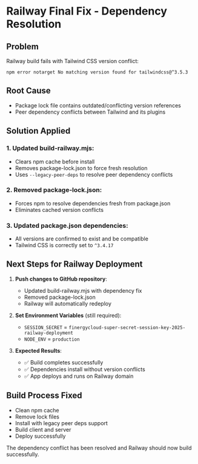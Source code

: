 # Railway Final Fix - Dependency Resolution

## Problem
Railway build fails with Tailwind CSS version conflict:
```
npm error notarget No matching version found for tailwindcss@^3.5.3
```

## Root Cause
- Package lock file contains outdated/conflicting version references
- Peer dependency conflicts between Tailwind and its plugins

## Solution Applied

### 1. Updated build-railway.mjs:
- Clears npm cache before install
- Removes package-lock.json to force fresh resolution
- Uses `--legacy-peer-deps` to resolve peer dependency conflicts

### 2. Removed package-lock.json:
- Forces npm to resolve dependencies fresh from package.json
- Eliminates cached version conflicts

### 3. Updated package.json dependencies:
- All versions are confirmed to exist and be compatible
- Tailwind CSS is correctly set to `^3.4.17`

## Next Steps for Railway Deployment

1. **Push changes to GitHub repository**:
   - Updated build-railway.mjs with dependency fix
   - Removed package-lock.json
   - Railway will automatically redeploy

2. **Set Environment Variables** (still required):
   - `SESSION_SECRET` = `finergycloud-super-secret-session-key-2025-railway-deployment`
   - `NODE_ENV` = `production`

3. **Expected Results**:
   - ✅ Build completes successfully
   - ✅ Dependencies install without version conflicts
   - ✅ App deploys and runs on Railway domain

## Build Process Fixed
- Clean npm cache
- Remove lock files
- Install with legacy peer deps support
- Build client and server
- Deploy successfully

The dependency conflict has been resolved and Railway should now build successfully.